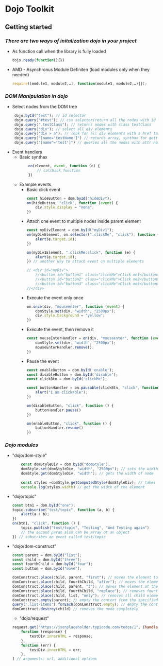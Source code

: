 # Dojo Toolkit

## Getting started
### _There are two ways of initalization dojo in your project_
- As function call when the library is fully loaded
    ```js
    dojo.ready(function(){})
    ```
- AMD - Asynchronus Module Definiten (load modules only when they needed)
    ```js
    require([module1, module2,…], function(module1, module2,…){});
    ```
### _DOM Manipulation in dojo_
- Select nodes from the DOM tree
    ```js
     dojo.byId("test"); // id selector
     dojo.query("#test"); // css selector(return all the nodes with id test)
     dojo.query(".testClass"); // returns nodes with class testClass
     dojo.query("div"); // select all div elements
     dojo.query("div > a"); // look for all div elements with a href tags
     dojo.query("[name='testName']") // returns array, synthax for getting elements by they attributes
     dojo.query("[name^='test']") // queries all the nodes with attr name and starting with test
    ```
- Event handlers
    - Basic synthax
        ```js
            on(element, event, function (e) {
                // callback function
            })
        ```
    - Example events
        - Basic click event
            ```js
            const hideButton = dom.byId("hideDiv");
            on(hideButton, "click", function (event) {
                div.style.display = "none";
            })
            ```
        - Attach one event to multiple nodes inside parent element
            ```js
            const myDivElement = dom.byId("myDiv1");
            on(myDivElement, on.selector(".clickMe", "click"), function (e) {
                alert(e.target.id);
            })
            
            on(myDiv1Element, ".clickMe:click", function (e) {
                alert(e.target.id);
            }) // another way to attach event on multiple elements
            
            // <div id="myDiv">
                //<button id="button1" class="clickMe">Click me1</button>
                //<button id="button2" class="clickMe">Click me2</button>
                //<button id="button3" class="clickMe">Click me3</button>
            //</div>
            ```
        - Execute the event only once
            ```js
            on.once(div, "mouseenter", function (event) {
                domStyle.set(div, "width", "2500px");
                div.style.background = "yellow";
            })
            ```
        - Execute the event, then remove it
            ```js
            const mouseEnterHandler = on(div, "mouseenter", function (event) {
                domStyle.set(div, "width", "2500px");
                mouseEnterHandler.remove();
            })
            ```
        - Pause the event
            ```js
            const enableButton = dom.byId('enable');
            const disableButton = dom.byId('disable');
            const clickBtn = dom.byId('clickMe');
    
            const buttonHandler = on.pausable(clickBtn, "click", function () {
                alert("I am clickable");
            })
    
            on(disableButton, "click", function () {
                buttonHandler.pause()
            })
    
            on(enableButton, "click", function () {
                buttonHandler.resume()
            })
            ```
        
### _Dojo modules_
- "dojo/dom-style"
    ```js
        const domStyleDiv = dom.byId("domStyle");
        domStyle.set(domStyleDiv, "width", "2500px"); // sets the width of node to 2500px
        domStyle.get(domStyleDiv, "width"); // gets the width of node
        
        const styles =domStyle.getComputedStyle(domStyleDiv); // takes all the styles of the element
        console.log(styles.width) // get the width of the element
    ```
- "dojo/topic"
    ```js
    const btn1 = dom.byId("one");
    topic.subscribe("test/topic", function (a, b) {
        alert(a + b);
    })
    on(btn1, "click", function () {
        topic.publish("test/topic", "Testing", "And Testing again")
        // the second param also can be array ot an object
    }) // subscribes on event called test/topic
    ```
- "dojo/dom-construct"
    ```js
    const parent = dom.byId("list");
    const child = dom.byId("three");
    const fourthChild = dom.byId("four");
    const button = dom.byId("move");

    domConstruct.place(child, parent, "first"); // moves the element to the top
    domConstruct.place(child, fourthChild, "after"); // moves the element after the specified element
    domConstruct.place(child, parent, "3"); // moves the element at the fourth position inside the parent element, counts from zero
    domConstruct.place(child, fourthChild, "replace"); // removes fourthChild and place the child element instead
    domConstruct.place(child, list, "only"); // removes all child elements of list and the child instead
    domConstruct.empty(parent); // empty the content from the specified element(child nodes ot text)
    query(".list-items").forEach(domConstruct.empty); // empty the content from all elements with class list-items
    domConstruct.destroy(child) // removes the node completely
    ```
    - "dojo/request"
    ```js
    request.get("https://jsonplaceholder.typicode.com/todos/1", {handleAs: "json"}).then(
        function (response) {
            testDiv.innerHTML = response;
        },
        function (err) {
            testDiv.innerHTML = err;
        },
    ) // arguments: url, additional options
    ```
    
